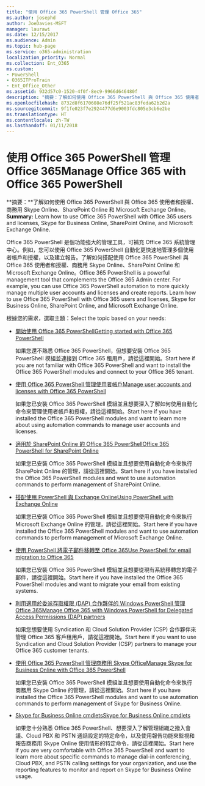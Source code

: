 ```yaml
---
title: "使用 Office 365 PowerShell 管理 Office 365"
ms.author: josephd
author: JoeDavies-MSFT
manager: laurawi
ms.date: 12/15/2017
ms.audience: Admin
ms.topic: hub-page
ms.service: o365-administration
localization_priority: Normal
ms.collection: Ent_O365
ms.custom:
- PowerShell
- O365ITProTrain
- Ent_Office_Other
ms.assetid: 932d57c0-1520-4f0f-8ec9-9966d646480f
description: "摘要：了解如何使用 Office 365 PowerShell 與 Office 365 使用者和授權、商務用 Skype Online、SharePoint Online 和 Microsoft Exchange Online。"
ms.openlocfilehash: 8732d8f6170608e76df25f521ac83feda62b2d2a
ms.sourcegitcommit: 9f1fe023f7e2924477d6e9003fdc805e3cb6e2be
ms.translationtype: HT
ms.contentlocale: zh-TW
ms.lasthandoff: 01/11/2018
---
```

# <a name="manage-office-365-with-office-365-powershell"></a><span data-ttu-id="df2b2-103">使用 Office 365 PowerShell 管理 Office 365</span><span class="sxs-lookup"><span data-stu-id="df2b2-103">Manage Office 365 with Office 365 PowerShell</span></span>

 <span data-ttu-id="df2b2-104">**摘要：**了解如何使用 Office 365 PowerShell 與 Office 365 使用者和授權、商務用 Skype Online、SharePoint Online 和 Microsoft Exchange Online。</span><span class="sxs-lookup"><span data-stu-id="df2b2-104">**Summary:** Learn how to use Office 365 PowerShell with Office 365 users and licenses, Skype for Business Online, SharePoint Online, and Microsoft Exchange Online.</span></span>
  
<span data-ttu-id="df2b2-p101">Office 365 PowerShell 是個功能強大的管理工具，可補充 Office 365 系統管理中心。例如，您可以使用 Office 365 PowerShell 自動化更快速地管理多個使用者帳戶和授權，以及建立報告。了解如何搭配使用 Office 365 PowerShell 與 Office 365 使用者和授權、商務用 Skype Online、SharePoint Online 和 Microsoft Exchange Online。</span><span class="sxs-lookup"><span data-stu-id="df2b2-p101">Office 365 PowerShell is a powerful management tool that complements the Office 365 Admin center. For example, you can use Office 365 PowerShell automation to more quickly manage multiple user accounts and licenses and create reports. Learn how to use Office 365 PowerShell with Office 365 users and licenses, Skype for Business Online, SharePoint Online, and Microsoft Exchange Online.</span></span> 
  
<span data-ttu-id="df2b2-108">根據您的需求，選取主題：</span><span class="sxs-lookup"><span data-stu-id="df2b2-108">Select the topic based on your needs:</span></span>
  
- [<span data-ttu-id="df2b2-109">開始使用 Office 365 PowerShell</span><span class="sxs-lookup"><span data-stu-id="df2b2-109">Getting started with Office 365 PowerShell</span></span>](getting-started-with-office-365-powershell.md)
    
    <span data-ttu-id="df2b2-110">如果您還不熟悉 Office 365 PowerShell，但想要安裝 Office 365 PowerShell 模組並連接到 Office 365 租用戶，請從這裡開始。</span><span class="sxs-lookup"><span data-stu-id="df2b2-110">Start here if you are not familiar with Office 365 PowerShell and want to install the Office 365 PowerShell modules and connect to your Office 365 tenant.</span></span>
    
- [<span data-ttu-id="df2b2-111">使用 Office 365 PowerShell 管理使用者帳戶</span><span class="sxs-lookup"><span data-stu-id="df2b2-111">Manage user accounts and licenses with Office 365 PowerShell</span></span>](manage-user-accounts-and-licenses-with-office-365-powershell.md)
    
    <span data-ttu-id="df2b2-112">如果您已安裝 Office 365 PowerShell 模組並且想要深入了解如何使用自動化命令來管理使用者帳戶和授權，請從這裡開始。</span><span class="sxs-lookup"><span data-stu-id="df2b2-112">Start here if you have installed the Office 365 PowerShell modules and want to learn more about using automation commands to manage user accounts and licenses.</span></span>
    
- <span data-ttu-id="df2b2-113">[適用於 SharePoint Online 的 Office 365 PowerShell]((https://technet.microsoft.com/zh-TW/library/fp161362.aspx))</span><span class="sxs-lookup"><span data-stu-id="df2b2-113">[Office 365 PowerShell for SharePoint Online]((https://technet.microsoft.com/zh-TW/library/fp161362.aspx))</span></span>
    
    <span data-ttu-id="df2b2-114">如果您已安裝 Office 365 PowerShell 模組並且想要使用自動化命令來執行 SharePoint Online 的管理，請從這裡開始。</span><span class="sxs-lookup"><span data-stu-id="df2b2-114">Start here if you have installed the Office 365 PowerShell modules and want to use automation commands to perform management of SharePoint Online.</span></span>
    
- [<span data-ttu-id="df2b2-115">搭配使用 PowerShell 與 Exchange Online</span><span class="sxs-lookup"><span data-stu-id="df2b2-115">Using PowerShell with Exchange Online</span></span>](https://technet.microsoft.com/library/jj200677%28v=exchg.160%29.aspx)
    
    <span data-ttu-id="df2b2-116">如果您已安裝 Office 365 PowerShell 模組並且想要使用自動化命令來執行 Microsoft Exchange Online 的管理，請從這裡開始。</span><span class="sxs-lookup"><span data-stu-id="df2b2-116">Start here if you have installed the Office 365 PowerShell modules and want to use automation commands to perform management of Microsoft Exchange Online.</span></span>
    
- [<span data-ttu-id="df2b2-117">使用 PowerShell 將電子郵件移轉至 Office 365</span><span class="sxs-lookup"><span data-stu-id="df2b2-117">Use PowerShell for email migration to Office 365</span></span>](use-powershell-for-email-migration-to-office-365.md)
    
    <span data-ttu-id="df2b2-118">如果您已安裝 Office 365 PowerShell 模組並且想要從現有系統移轉您的電子郵件，請從這裡開始。</span><span class="sxs-lookup"><span data-stu-id="df2b2-118">Start here if you have installed the Office 365 PowerShell modules and want to migrate your email from existing systems.</span></span> 
    
- [<span data-ttu-id="df2b2-119">利用適用於委派存取權限 (DAP) 合作夥伴的 Windows PowerShell 管理 Office 365</span><span class="sxs-lookup"><span data-stu-id="df2b2-119">Manage Office 365 with Windows PowerShell for Delegated Access Permissions (DAP) partners</span></span>](manage-office-365-with-windows-powershell-for-delegated-access-permissions-dap-p.md)
    
    <span data-ttu-id="df2b2-120">如果您想要使用 Syndication 和 Cloud Solution Provider (CSP) 合作夥伴來管理 Office 365 客戶租用戶，請從這裡開始。</span><span class="sxs-lookup"><span data-stu-id="df2b2-120">Start here if you want to use Syndication and Cloud Solution Provider (CSP) partners to manage your Office 365 customer tenants.</span></span> 
    
- [<span data-ttu-id="df2b2-121">使用 Office 365 PowerShell 管理商務用 Skype Office</span><span class="sxs-lookup"><span data-stu-id="df2b2-121">Manage Skype for Business Online with Office 365 PowerShell</span></span>](manage-skype-for-business-online-with-office-365-powershell.md)
    
    <span data-ttu-id="df2b2-122">如果您已安裝 Office 365 PowerShell 模組並且想要使用自動化命令來執行 商務用 Skype Online 的管理，請從這裡開始。</span><span class="sxs-lookup"><span data-stu-id="df2b2-122">Start here if you have installed the Office 365 PowerShell modules and want to use automation commands to perform management of Skype for Business Online.</span></span>
    
- <span data-ttu-id="df2b2-123">[Skype for Business Online cmdlets]((http://technet.microsoft.com/library/141fbda3-992a-4eeb-9352-c6b0ffd760f6.aspx))</span><span class="sxs-lookup"><span data-stu-id="df2b2-123">[Skype for Business Online cmdlets]((http://technet.microsoft.com/library/141fbda3-992a-4eeb-9352-c6b0ffd760f6.aspx))</span></span>
    
    <span data-ttu-id="df2b2-124">如果您十分熟悉 Office 365 PowerShell、想要深入了解管理組織之撥入會議、Cloud PBX 和 PSTN 通話設定的特定命令，以及使用報告功能來監視和報告商務用 Skype Online 使用情形的特定命令，請從這裡開始。</span><span class="sxs-lookup"><span data-stu-id="df2b2-124">Start here if you are very comfortable with Office 365 PowerShell and want to learn more about specific commands to manage dial-in conferencing, Cloud PBX, and PSTN calling settings for your organization, and use the reporting features to monitor and report on Skype for Business Online usage.</span></span>
    

